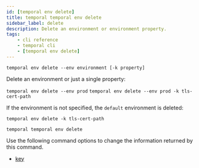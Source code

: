 ```yaml
---
id: [temporal env delete]
title: temporal temporal env delete
sidebar_label: delete
description: Delete an environment or environment property.
tags:
	- cli reference
	- temporal cli
	- [temporal env delete]
---
```


`temporal env delete --env environment [-k property]`

Delete an environment or just a single property:

`temporal env delete --env prod`
`temporal env delete --env prod -k tls-cert-path`

If the environment is not specified, the `default` environment is deleted:

`temporal env delete -k tls-cert-path`

`temporal temporal env delete`

Use the following command options to change the information returned by this command.



- [key](/cli/cmd-options/key)


